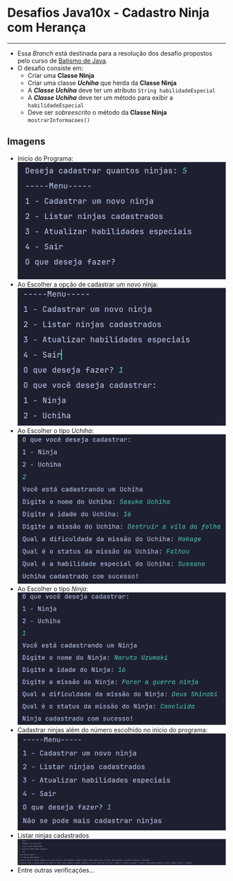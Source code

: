 # Desafios Java10x - Cadastro Ninja com Herança
___

- Essa *Branch* está destinada para a resolução dos desafio propostos pelo curso de [Batismo de Java](https://batismodejava.dev/).
- O desafio consiste em:
  - Criar uma **Classe Ninja**
  - Criar uma classe ***Uchiha*** que herda da **Classe Ninja**
  - A ***Classe Uchiha*** deve ter um atributo `String habilidadeEspecial`
  - A ***Classe Uchiha*** deve ter um método para exibir a `habilidadeEspecial`
  - Deve ser *sobreescrito* o método da **Classe Ninja** `mostrarInformacoes()`

## Imagens
- Inicio do Programa:
![Menu](assets/menu.png)
- Ao Escolher a opção de cadastrar um novo ninja:
![Menu Cadastro Ninja](assets/MenuCadastro.png)
- Ao Escolher o tipo *Uchiha*:
![Cadastro Uchiha](assets/CadastroUchiha.png)
- Ao Escolher o tipo *Ninja*:
![Cadastro Ninja](assets/CadastroNinja.png)
- Cadastrar ninjas além do número escolhido no inicio do programa:
![Erro de Cadastro](assets/ErroDeCadastro.png)
- Listar ninjas cadastrados
![Listagem de Ninjas](assets/ListagemDeNinjas.png)
- Entre outras verificações...